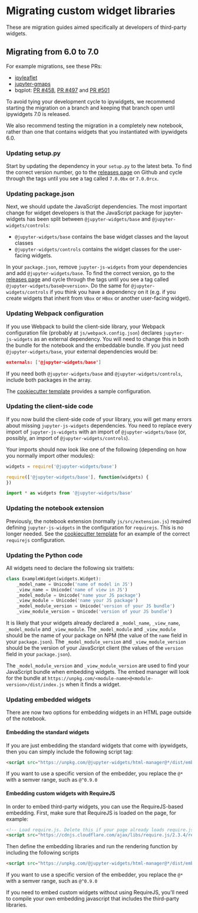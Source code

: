Migrating custom widget libraries
=================================

These are migration guides aimed specifically at developers of third-party
widgets.

Migrating from 6.0 to 7.0
-------------------------

For example migrations, see these PRs:
 - [ipyleaflet](https://github.com/ellisonbg/ipyleaflet/pull/66)
 - [jupyter-gmaps](https://github.com/pbugnion/gmaps/pull/166)
 - bqplot: [PR #458](https://github.com/bloomberg/bqplot/pull/458), [PR #497](https://github.com/bloomberg/bqplot/pull/497) and [PR #501](https://github.com/bloomberg/bqplot/pull/501)

To avoid tying your development cycle to ipywidgets, we recommend starting
the migration on a branch and keeping that branch open until ipywidgets 7.0
is released. 

We also recommend testing the migration in a completely new notebook, rather
than one that contains widgets that you instantiated with ipywidgets 6.0.

### Updating setup.py

Start by updating the dependency in your `setup.py` to the latest beta. To
find the correct version number, go to the [releases
page](https://github.com/jupyter-widgets/ipywidgets/releases) on Github and
cycle through the tags until you see a tag called `7.0.0bx` or `7.0.0rcx`.

### Updating package.json

Next, we should update the JavaScript dependencies. The most important change
for widget developers is that the JavaScript package for jupyter-widgets has
been split between `@jupyter-widgets/base` and `@jupyter-widgets/controls`: 
 - `@jupyter-widgets/base` contains the base widget classes and the layout
classes 
 - `@jupyter-widgets/controls` contains the widget classes for the
user-facing widgets.

In your `package.json`, remove `jupyter-js-widgets` from your dependencies
and add `@jupyter-widgets/base`. To find the correct version, go to the
[releases page](https://github.com/jupyter-widgets/ipywidgets/releases) and
cycle through the tags until you see a tag called
`@jupyter-widgets/base@<version>`. Do the same for
`@jupyter-widgets/controls` if you think you have a dependency on it (e.g. if
you create widgets that inherit from `VBox` or `HBox` or another user-facing widget).

### Updating Webpack configuration

If you use Webpack to build the client-side library, your Webpack
configuration file (probably at `js/webpack.config.json`) declares
`jupyter-js-widgets` as an external dependency. You will need to change this
in both the bundle for the notebook and the embeddable bundle. If you just
need `@jupyter-widgets/base`, your external dependencies would be:

```json
externals: ['@jupyter-widgets/base']
```

If you need both `@jupyter-widgets/base` and `@jupyter-widgets/controls`, include
both packages in the array.

The [cookiecutter template](https://github.com/jupyter-widgets/widget-cookiecutter/blob/master/%7B%7Bcookiecutter.github_project_name%7D%7D/js/webpack.config.js) provides a sample configuration.

### Updating the client-side code

If you now build the client-side code of your library, you will get many
errors about missing `jupyter-js-widgets` dependencies. You need to replace
every import of `jupyter-js-widgets` with an import of
`@jupyter-widgets/base` (or, possibly, an import of `@jupyter-widgets/controls`).

Your imports should now look like one of the following (depending on how you normally import other modules):

```javascript
widgets = require('@jupyter-widgets/base')
```

```javascript
require(['@jupyter-widgets/base'], function(widgets) {
})
```

```javascript
import * as widgets from '@jupyter-widgets/base'
```

### Updating the notebook extension

Previously, the notebook extension (normally `js/src/extension.js`) required
defining `jupyter-js-widgets` in the configuration for `requirejs`. This is
no longer needed. See the [cookiecutter
template](https://github.com/jupyter-widgets/widget-cookiecutter/blob/master/%7B%7Bcookiecutter.github_project_name%7D%7D/js/src/extension.js)
for an example of the correct `requirejs` configuration.

### Updating the Python code

All widgets need to declare the following six traitlets:

```py
class ExampleWidget(widgets.Widget):
    _model_name = Unicode('name of model in JS')
    _view_name = Unicode('name of view in JS')
    _model_module = Unicode('name your JS package')
    _view_module = Unicode('name your JS package')
    _model_module_version = Unicode('version of your JS bundle')
    _view_module_version = Unicode('version of your JS bundle')
```

It is likely that your widgets already declared a `_model_name`,
`_view_name`, `_model_module` and `_view_module`. The `_model_module` and
`_view_module` should be the name of your package on NPM (the value of the
`name` field in your `package.json`). The `_model_module_version` and
`_view_module_version` should be the version of your JavaScript client (the
values of the `version` field in your `package.json`).

The `_model_module_version` and `_view_module_version` are used to find your
JavaScript bundle when embedding widgets. The embed manager will look for the
bundle at `https://unpkg.com/<module-name>@<module-version>/dist/index.js`
when it finds a widget.

### Updating embedded widgets

There are now two options for embedding widgets in an HTML page outside of the notebook.

#### Embedding the standard widgets

If you are just embedding the standard widgets that come with ipywidgets, then you can simply include the following script tag:

```html
<script src="https://unpkg.com/@jupyter-widgets/html-manager@*/dist/embed.js" crossorigin="anonymous"></script>
```

If you want to use a specific version of the embedder, you replace the `@*` with a semver range, such as `@^0.9.0`

#### Embedding custom widgets with RequireJS

In order to embed third-party widgets, you can use the RequireJS-based embedding. First, make sure that RequireJS is loaded on the page, for example:

```html
<!-- Load require.js. Delete this if your page already loads require.js -->
<script src="https://cdnjs.cloudflare.com/ajax/libs/require.js/2.3.4/require.min.js" integrity="sha256-Ae2Vz/4ePdIu6ZyI/5ZGsYnb+m0JlOmKPjt6XZ9JJkA=" crossorigin="anonymous"></script>
```

Then define the embedding libraries and run the rendering function by including the following scripts
```html
<script src="https://unpkg.com/@jupyter-widgets/html-manager@*/dist/embed-amd.js" crossorigin="anonymous"></script>
```
If you want to use a specific version of the embedder, you replace the `@*` with a semver range, such as `@^0.9.0`

If you need to embed custom widgets without using RequireJS, you'll need to compile your own embedding javascript that includes the third-party libraries.